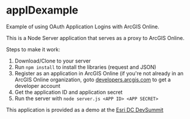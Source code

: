 appIDexample
============

Example of using OAuth Application Logins with ArcGIS Online.

This is a Node Server application that serves as a proxy to ArcGIS Online.

Steps to make it work:  
1.  Download/Clone to your server  
2.  Run `npm install` to install the libraries (request and JSON)  
3.  Register as an application in ArcGIS Online (if you're not already in an ArcGIS Online organization, goto [developers.arcgis.com](https://developers.arcgis.com/en/plans/) to get a developer account  
4.  Get the application ID and application secret  
5.  Run the server with `node server.js <APP ID> <APP SECRET>`  


This application is provided as a demo at the [Esri DC DevSummit](http://www.esri.com/events/devsummit-dc)
